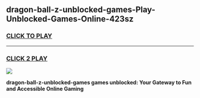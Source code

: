 
## dragon-ball-z-unblocked-games-Play-Unblocked-Games-Online-423sz
<h3>
<a href="https://premium76.site?title=dragon-ball-z-unblocked-games&ref=25A">CLICK TO PLAY</a></h3>
<hr>

<h3>
<a href="https://premium76.site?title=dragon-ball-z-unblocked-games&ref=25A">CLICK 2 PLAY</a>
  
</h3>

<a href="https://premium76.site?title=dragon-ball-z-unblocked-games&ref=25A"><img src="https://clearcache.store/games.png"></a>


**dragon-ball-z-unblocked-games games unblocked: Your Gateway to Fun and Accessible Online Gaming**
